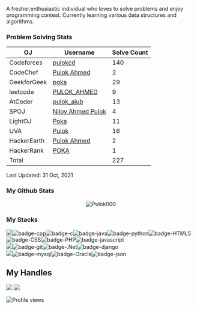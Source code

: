 A fresher,enthusiastic individual who loves to solve problems and enjoy programming contest. Currently learning various data structures and algorithms.

 ### Problem Solving Stats


| OJ | Username | Solve Count |
| -- | -------- | ----------- |
| Codeforces | [pulokcd](https://codeforces.com/profile/pulokcd) | 140 |
| CodeChef | [Pulok Ahmed](https://www.codechef.com/users/pulokpoka) | 2 |
| GeekforGeek | [poka](https://auth.geeksforgeeks.org/user/poka/profile) | 29 |
| leetcode | [PULOK_AHMED](https://leetcode.com/PULOK_AHMED/) | 9 |
| AtCoder | [pulok_aiub](https://atcoder.jp/users/pulok_aiub) | 13 |
| SPOJ | [Niloy Ahmed Pulok](https://www.spoj.com/users/pulok_ahmed/) | 4 | 
| LightOJ | [Poka](https://lightoj.com/user/pulok1952478) | 11 | 
| UVA | [Pulok](https://uhunt.onlinejudge.org/id/1219509) | 16 |
| HackerEarth | [Pulok Ahmed](https://www.hackerearth.com/@pulok19524) | 2 |
| HackerRank | [POKA](https://www.hackerrank.com/pulok19524) | 1 |
| Total | | 227 |

Last Updated: 31 Oct, 2021
 
 



### My Github Stats
<p align="center"> <img src="https://github-readme-stats.vercel.app/api?username=Pulok000&show_icons=true&count_private=true&theme=dark" alt="Pulok000" />

 
### My Stacks
<img src="https://img.shields.io/badge/Languages-151515?style=for-the-badge&logo=plex&logoColor=FFFFFF">![badge-cpp](https://img.shields.io/badge/c%2B%2B-151515?style=for-the-badge&logo=c%2B%2B&logoColor=79740e&labelColor=151515)![badge-c](https://img.shields.io/badge/c-151515?style=for-the-badge&logo=c&logoColor=79740e&labelColor=151515)![badge-java](https://img.shields.io/badge/java-151515?style=for-the-badge&logo=java&logoColor=79740e&labelColor=151515)![badge-python](https://img.shields.io/badge/python-151515?style=for-the-badge&logo=python&logoColor=79740e&labelColor=151515)![badge-HTML5](https://img.shields.io/badge/HTML5-151515?style=for-the-badge&logo=HTML5&logoColor=79740e&labelColor=151515)![badge-CSS](https://img.shields.io/badge/CSS-151515?style=for-the-badge&logo=CSS&logoColor=79740e&labelColor=151515)![badge-PHP](https://img.shields.io/badge/PHP-151515?style=for-the-badge&logo=PHP&logoColor=79740e&labelColor=151515)![badge-javascript](https://img.shields.io/badge/javascript-151515?style=for-the-badge&logo=javascript&logoColor=79740e&labelColor=151515)<br/>
<img src="https://img.shields.io/badge/Frameworks-151515?style=for-the-badge&logo=IPFS&logoColor=FFFFFF">![badge-git](https://img.shields.io/badge/git-151515?style=for-the-badge&logo=git&logoColor=79740e&labelColor=151515)![badge-.Net](https://img.shields.io/badge/.Net-151515?style=for-the-badge&logo=.Net&logoColor=79740e&labelColor=151515)![badge-django](https://img.shields.io/badge/django-151515?style=for-the-badge&logo=django&logoColor=79740e&labelColor=151515)<br/>
<img src="https://img.shields.io/badge/Database-151515?style=for-the-badge&logo=Redis&logoColor=FFFFFF">![badge-mysql](https://img.shields.io/badge/mysql-151515?style=for-the-badge&logo=mysql&logoColor=79740e&labelColor=151515)![badge-Oracle](https://img.shields.io/badge/Oracle-151515?style=for-the-badge&logo=Oracle&logoColor=79740e&labelColor=151515)![badge-json](https://img.shields.io/badge/json-151515?style=for-the-badge&logo=json&logoColor=79740e&labelColor=151515)


## My Handles
 [<img src="https://img.shields.io/badge/pulokahmed-151515?style=for-the-badge&logo=linkedin&logoColor=white">](https://www.linkedin.com/in/pulokahmed/)
 [<img src="https://img.shields.io/badge/Pulok000-151515?style=for-the-badge&logo=SVG&logoColor=79740e">](https://profile-summary-for-github.com/user/Pulok000) 

![Profile views](https://gpvc.arturio.dev/Pulok000)
